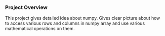 ### Project Overview

 This project gives detailed idea about numpy. Gives clear picture about how to access various rows and columns in numpy array and use various mathematical operations on them.


